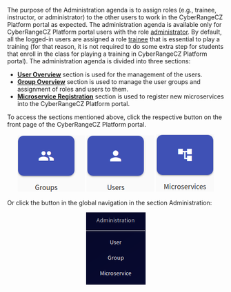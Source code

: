 The purpose of the Administration agenda is to assign roles (e.g., trainee, instructor, or administrator) to the other users to work in the CyberRangeCZ Platform portal as expected. The administration agenda is available only for CyberRangeCZ Platform portal users with the role [administrator](../../user-guide-advanced/users-and-groups/roles.md#administrator). By default, all the logged-in users are assigned a role [trainee](../../user-guide-advanced/users-and-groups/roles.md#trainee) that is essential to play a training (for that reason, it is not required to do some extra step for students that enroll in the class for playing a training in CyberRangeCZ Platform portal).
The administration agenda is divided into three sections:

* **[User Overview](./users.md)** section is used for the management of the users.
* **[Group Overview](./groups.md)** section is used to manage the user groups and assignment of roles and users to them.
* **[Microservice Registration](microservices.md)** section is used to register new microservices into the CyberRangeCZ Platform portal.

To access the sections mentioned above, click the respective button on the front page of the CyberRangeCZ Platform portal.

<p align="center">
  <img src="../../../img/user-guide-basic/administration-agenda/overview/home-page-groups-button.png"> <img src="../../../img/user-guide-basic/administration-agenda/overview/home-page-users-button.png">  <img src="../../../img/user-guide-basic/administration-agenda/overview/home-page-microservices-button.png">
</p>

Or click the button in the global navigation in the section Administration:

<p align="center">
  <img src="../../../img/user-guide-basic/administration-agenda/overview/administration-left-panel.png">
</p>
